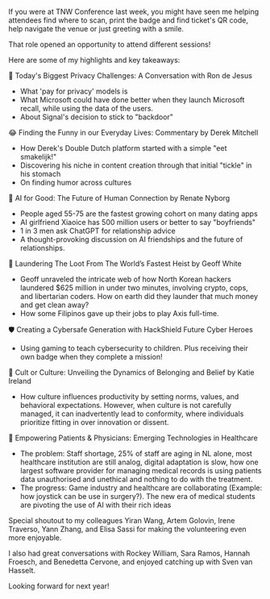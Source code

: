If you were at TNW Conference last week, you might have seen me helping attendees find where to scan, print the badge and find ticket's QR code, help navigate the venue or just greeting with a smile. 

That role opened an opportunity to attend different sessions!

Here are some of my highlights and key takeaways:

🔐 Today's Biggest Privacy Challenges: A Conversation with Ron de Jesus
- What 'pay for privacy' models is
- What Microsoft could have done better when they launch Microsoft recall, while using the data of the users.
- About Signal's decision to stick to "backdoor"

😂 Finding the Funny in our Everyday Lives: Commentary by Derek Mitchell
- How Derek's Double Dutch platform started with a simple "eet smakelijk!"
- Discovering his niche in content creation through that initial "tickle" in his stomach
- On finding humor across cultures 

🤖 AI for Good: The Future of Human Connection by Renate Nyborg
- People aged 55-75 are the fastest growing cohort on many dating apps
- AI girlfriend Xiaoice has 500 million users or better to say "boyfriends"
- 1 in 3 men ask ChatGPT for relationship advice
- A thought-provoking discussion on AI friendships and the future of relationships.

💸 Laundering The Loot From The World’s Fastest Heist by Geoff White
- Geoff unraveled the intricate web of how North Korean hackers laundered $625 million in under two minutes, involving crypto, cops, and libertarian coders. How on earth did they launder that much money and get clean away?
- How some Filipinos gave up their jobs to play Axis full-time.

🛡️ Creating a Cybersafe Generation with HackShield Future Cyber Heroes
- Using gaming to teach cybersecurity to children. Plus receiving their own badge when they complete a mission!

🌟 Cult or Culture: Unveiling the Dynamics of Belonging and Belief by Katie Ireland
- How culture influences productivity by setting norms, values, and behavioral expectations. However, when culture is not carefully managed, it can inadvertently lead to conformity, where individuals prioritize fitting in over innovation or dissent.

🏥 Empowering Patients & Physicians: Emerging Technologies in Healthcare
- The problem: Staff shortage, 25% of staff are aging in NL alone, most healthcare institution are still analog, digital adaptation is slow, how one largest software provider for managing medical records is using patients data unauthorised and unethical and nothing to do with the treatment.
- The progress: Game industry and healthcare are collaborating (Example: how joystick can be use in surgery?). The new era of medical students are pivoting the use of AI with their rich ideas

Special shoutout to my colleagues Yiran Wang, Artem Golovin, Irene Traverso, Yann Zhang, and Elisa Sassi for making the volunteering even more enjoyable.

I also had great conversations with Rockey William, Sara Ramos, Hannah Froesch, and Benedetta Cervone, and enjoyed catching up with Sven van Hasselt.

Looking forward for next year!
